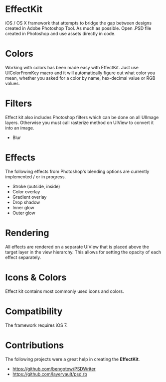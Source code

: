 EffectKit
=======

iOS / OS X framework that attempts to bridge the gap between designs created in Adobe Photoshop Tool. As much as possible. Open .PSD file created in Photoshop and use assets directly in code.

Colors
=======

Working with colors has been made easy with EffectKit. Just use UIColorFromKey macro and it will automatically figure out what color you mean, whether you asked for a color by name, hex-decimal value or RGB values.

Filters
=======

Effect kit also includes Photoshop filters which can be done on all UIImage layers. Otherwise you must call rasterize method on UIView to convert it into an image.

- Blur

Effects
=======

The following effects from Photoshop's blending options are currently implemented / or in progress.

- Stroke (outside, inside)
- Color overlay
- Gradient overlay
- Drop shadow
- Inner glow
- Outer glow

Rendering
=======
All effects are rendered on a separate UIView that is placed above the target layer in the view hierarchy. This allows for setting the opacity of each effect separately.

Icons & Colors
=======
Effect kit contains most commonly used icons and colors.

Compatibility
========

The framework requires iOS 7.

Contributions
======

The following projects were a great help in creating the **EffectKit**.

- https://github.com/bengotow/PSDWriter
- https://github.com/layervault/psd.rb
